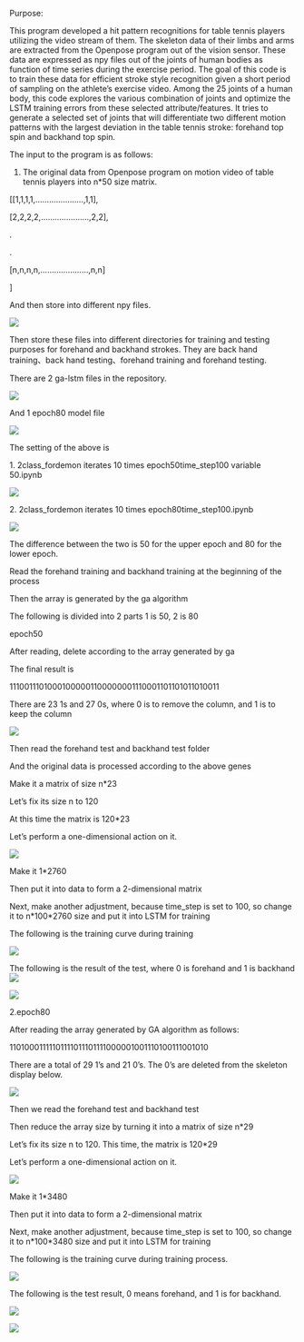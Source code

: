 Purpose:

This program developed a hit pattern recognitions for table tennis players
utilizing the video stream of them. The skeleton data of their limbs and arms
are extracted from the Openpose program out of the vision sensor. These data are
expressed as npy files out of the joints of human bodies as function of time
series during the exercise period. The goal of this code is to train these data
for efficient stroke style recognition given a short period of sampling on the
athlete’s exercise video. Among the 25 joints of a human body, this code
explores the various combination of joints and optimize the LSTM training errors
from these selected attribute/features. It tries to generate a selected set of
joints that will differentiate two different motion patterns with the largest
deviation in the table tennis stroke: forehand top spin and backhand top spin.

The input to the program is as follows:

1.  The original data from Openpose program on motion video of table tennis
    players into n\*50 size matrix.

[[1,1,1,1,…………………,1,1],

[2,2,2,2,…………………,2,2],

.

.

[n,n,n,n,…………………,n,n]

]

And then store into different npy files.

![](media/1ed4db5ad9fe23a3a5773847828cc81a.png)

Then store these files into different directories for training and testing
purposes for forehand and backhand strokes. They are back hand training、back
hand testing、forehand training and forehand testing.

There are 2 ga-lstm files in the repository.

![](media/6cbe1e38f642fdc9a8d62d3ff8e077a9.png)

And 1 epoch80 model file

![](media/58fa885211555801c1d57622ce08d0ec.png)

The setting of the above is

1\. 2class_fordemon iterates 10 times epoch50time_step100 variable 50.ipynb

![](media/7d86f5db683d3779faae863e803a7d76.png)

2\. 2class_fordemon iterates 10 times epoch80time_step100.ipynb

![](media/64483dc511ff5670b8d7a0caf1e62857.png)

The difference between the two is 50 for the upper epoch and 80 for the lower
epoch.

Read the forehand training and backhand training at the beginning of the process

Then the array is generated by the ga algorithm

The following is divided into 2 parts 1 is 50, 2 is 80

epoch50

After reading, delete according to the array generated by ga

The final result is

11100111010001000001100000001110001101101011010011

There are 23 1s and 27 0s, where 0 is to remove the column, and 1 is to keep the
column

![](media/c4fc43903963a63a9b60bd8fc6ff7c2a.png)

Then read the forehand test and backhand test folder

And the original data is processed according to the above genes

Make it a matrix of size n\*23

Let’s fix its size n to 120

At this time the matrix is ​​120\*23

Let’s perform a one-dimensional action on it.

![](media/4fa8bc21b70d091fa33b5fafbf7e4bdd.png)

Make it 1\*2760

Then put it into data to form a 2-dimensional matrix

Next, make another adjustment, because time_step is set to 100, so change it to
n\*100\*2760 size and put it into LSTM for training

The following is the training curve during training

![](media/1c194d1b5ebdb274dfb190254723cbdd.png)

The following is the result of the test, where 0 is forehand and 1 is backhand
![](media/0530467a0927f4e66b913bedceb44b62.png)

![](media/16e96c8d71716fd6d2eacc4b5505e92d.png)

2.epoch80

After reading the array generated by GA algorithm as follows:

11010001111101111011101111000001001110100111001010

There are a total of 29 1’s and 21 0’s. The 0’s are deleted from the skeleton
display below.

![](media/04141cfe4aaeadcda40271859da9fcf0.png)

Then we read the forehand test and backhand test

Then reduce the array size by turning it into a matrix of size n\*29

Let’s fix its size n to 120. This time, the matrix is ​​120\*29

Let’s perform a one-dimensional action on it.

![](media/4fa8bc21b70d091fa33b5fafbf7e4bdd.png)

Make it 1\*3480

Then put it into data to form a 2-dimensional matrix

Next, make another adjustment, because time_step is set to 100, so change it to
n\*100\*3480 size and put it into LSTM for training

The following is the training curve during training process.

![](media/cb686be9ad8340cdae0c1acf42aa234b.png)

The following is the test result, 0 means forehand, and 1 is for backhand.

![](media/396a527f712588dada1b206aa6625126.png)

![](media/1b180824ed52136fd64aa37cbaeee34c.png)
